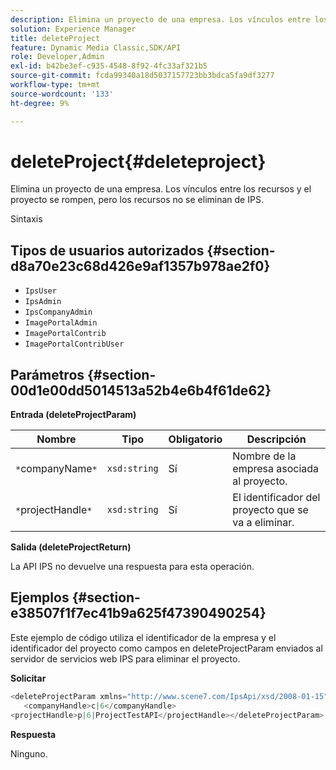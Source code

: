 ```yaml
---
description: Elimina un proyecto de una empresa. Los vínculos entre los recursos y el proyecto se rompen, pero los recursos no se eliminan de IPS.
solution: Experience Manager
title: deleteProject
feature: Dynamic Media Classic,SDK/API
role: Developer,Admin
exl-id: b42be3ef-c935-4548-8f92-4fc33af321b5
source-git-commit: fcda99340a18d5037157723bb3bdca5fa9df3277
workflow-type: tm+mt
source-wordcount: '133'
ht-degree: 9%

---
```


# deleteProject{#deleteproject}

Elimina un proyecto de una empresa. Los vínculos entre los recursos y el proyecto se rompen, pero los recursos no se eliminan de IPS.

Sintaxis

## Tipos de usuarios autorizados {#section-d8a70e23c68d426e9af1357b978ae2f0}

* `IpsUser`
* `IpsAdmin`
* `IpsCompanyAdmin`
* `ImagePortalAdmin`
* `ImagePortalContrib`
* `ImagePortalContribUser`

## Parámetros {#section-00d1e00dd5014513a52b4e6b4f61de62}

**Entrada (deleteProjectParam)**

| Nombre | Tipo | Obligatorio | Descripción |
|---|---|---|---|
| `*`companyName`*` | `xsd:string` | Sí | Nombre de la empresa asociada al proyecto. |
| `*`projectHandle`*` | `xsd:string` | Sí | El identificador del proyecto que se va a eliminar. |

**Salida (deleteProjectReturn)**

La API IPS no devuelve una respuesta para esta operación.

## Ejemplos {#section-e38507f1f7ec41b9a625f47390490254}

Este ejemplo de código utiliza el identificador de la empresa y el identificador del proyecto como campos en deleteProjectParam enviados al servidor de servicios web IPS para eliminar el proyecto.

**Solicitar**

```java
<deleteProjectParam xmlns="http://www.scene7.com/IpsApi/xsd/2008-01-15">
   <companyHandle>c|6</companyHandle>
<projectHandle>p|6|ProjectTestAPI</projectHandle></deleteProjectParam>
```

**Respuesta**

Ninguno.
